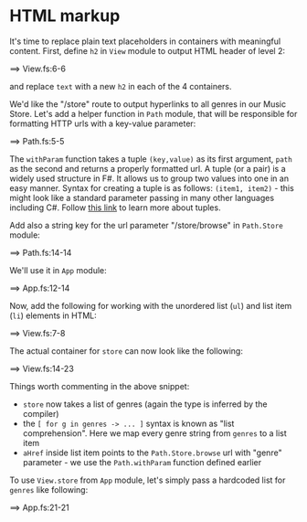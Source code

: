 # HTML markup

It's time to replace plain text placeholders in containers with meaningful content.
First, define `h2` in `View` module to output HTML header of level 2:

==> View.fs:6-6

and replace `text` with a new `h2` in each of the 4 containers.

We'd like the "/store" route to output hyperlinks to all genres in our Music Store.
Let's add a helper function in `Path` module, that will be responsible for formatting HTTP urls with a key-value parameter:

==> Path.fs:5-5

The `withParam` function takes a tuple `(key,value)` as its first argument, `path` as the second and returns a properly formatted url.
A tuple (or a pair) is a widely used structure in F#. It allows us to group two values into one in an easy manner. 
Syntax for creating a tuple is as follows: `(item1, item2)` - this might look like a standard parameter passing in many other languages including C#.
Follow [this link](http://fsharpforfunandprofit.com/posts/tuples/) to learn more about tuples.

Add also a string key for the url parameter "/store/browse" in `Path.Store` module:

==> Path.fs:14-14

We'll use it in `App` module:

==> App.fs:12-14

Now, add the following for working with the unordered list (`ul`) and list item (`li`) elements in HTML:

==> View.fs:7-8

The actual container for `store` can now look like the following:

==> View.fs:14-23

Things worth commenting in the above snippet:

- `store` now takes a list of genres (again the type is inferred by the compiler)
- the `[ for g in genres -> ... ]` syntax is known as "list comprehension". Here we map every genre string from `genres` to a list item
- `aHref` inside list item points to the `Path.Store.browse` url with "genre" parameter - we use the `Path.withParam` function defined earlier

To use `View.store` from `App` module, let's simply pass a hardcoded list for `genres` like following:

==> App.fs:21-21
